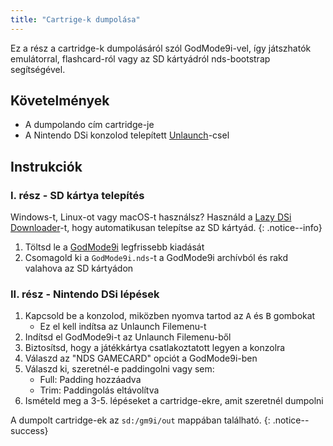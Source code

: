```yaml
---
title: "Cartrige-k dumpolása"
---
```


Ez a rész a cartridge-k dumpolásáról szól GodMode9i-vel, így játszhatók emulátorral, flashcard-ról vagy az SD kártyádról nds-bootstrap segítségével.

## Követelmények
* A dumpolando cím cartridge-je
* A Nintendo DSi konzolod telepített [Unlaunch](installing-unlaunch)-csel

## Instrukciók
### I. rész - SD kártya telepítés

Windows-t, Linux-ot vagy macOS-t használsz? Használd a [Lazy DSi Downloader](lazy-dsi-downloader)-t, hogy automatikusan telepítse az SD kártyád.
{: .notice--info}

1. Töltsd le a [GodMode9i](https://github.com/RocketRobz/godmode9i/releases) legfrissebb kiadását
1. Csomagold ki a `GodMode9i.nds`-t a GodMode9i archívból és rakd valahova az SD kártyádon

### II. rész - Nintendo DSi lépések
1. Kapcsold be a konzolod, miközben nyomva tartod az <kbd class="face">A</kbd> és <kbd class="face">B</kbd> gombokat
   - Ez el kell indítsa az Unlaunch Filemenu-t
1. Indítsd el GodMode9i-t az Unlaunch Filemenu-ből
1. Biztosítsd, hogy a játékkártya csatlakoztatott legyen a konzolra
1. Válaszd az "NDS GAMECARD" opciót a GodMode9i-ben
1. Válaszd ki, szeretnél-e paddingolni vagy sem:
   - Full: Padding hozzáadva
   - Trim: Paddingolás eltávolítva
1. Ismételd meg a 3-5. lépéseket a cartridge-ekre, amit szeretnél dumpolni

A dumpolt cartridge-ek az `sd:/gm9i/out` mappában található.
{: .notice--success}
